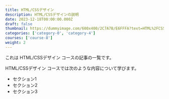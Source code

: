 ```yaml
---
title: HTML/CSSデザイン
description: HTML/CSSデザインの説明
date: 2023-12-18T00:00:00.000Z
draft: false
thumbnail: https://dummyimage.com/600x400/2C7A7B/E6FFFA?text=HTML%2FCSS%E3%83%87%E3%82%B6%E3%82%A4%E3%83%B3
categories: ['category-0', 'category-4']
courses: ['course-8']
weight: 2
---
```


これは HTML/CSSデザイン コースの記事の一覧です。

  HTML/CSSデザイン コースでは次のような内容について学びます。

  - セクション1
  - セクション2
  - セクション3